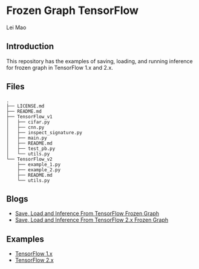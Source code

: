 # Frozen Graph TensorFlow

Lei Mao

## Introduction

This repository has the examples of saving, loading, and running inference for frozen graph in TensorFlow 1.x and 2.x.

## Files

```
.
├── LICENSE.md
├── README.md
├── TensorFlow_v1
│   ├── cifar.py
│   ├── cnn.py
│   ├── inspect_signature.py
│   ├── main.py
│   ├── README.md
│   ├── test_pb.py
│   └── utils.py
└── TensorFlow_v2
    ├── example_1.py
    ├── example_2.py
    ├── README.md
    └── utils.py
```

## Blogs

* [Save, Load and Inference From TensorFlow Frozen Graph](https://leimao.github.io/blog/Save-Load-Inference-From-TF-Frozen-Graph/)
* [Save, Load and Inference From TensorFlow 2.x Frozen Graph](https://leimao.github.io/blog/Save-Load-Inference-From-TF2-Frozen-Graph/)

## Examples

* [TensorFlow 1.x](https://github.com/leimao/Frozen_Graph_TensorFlow/tree/master/TensorFlow_v1)
* [TensorFlow 2.x](https://github.com/leimao/Frozen_Graph_TensorFlow/tree/master/TensorFlow_v2)